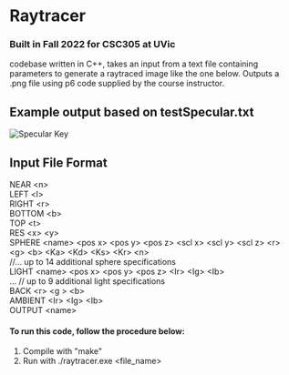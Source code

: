 # Raytracer

### Built in Fall 2022 for CSC305 at UVic

codebase written in C++, takes an input from a text file containing parameters to generate a raytraced image like the one below. Outputs a .png file using p6  code supplied by the course instructor.


## Example output based on testSpecular.txt

![Specular Key](https://user-images.githubusercontent.com/26943573/206874720-c19ae8fc-bc02-4337-be21-768e20336b18.png)


## Input File Format

NEAR \<n>   <br>
LEFT \<l>   <br>
RIGHT \<r>  <br>
BOTTOM \<b> <br>
TOP \<t>    <br>
RES \<x> \<y> <br>
SPHERE \<name> \<pos x> \<pos y> \<pos z> \<scl x> \<scl y> \<scl z> \<r> \<g> \<b> \<Ka> \<Kd> \<Ks> \<Kr> \<n> <br>
//… up to 14 additional sphere specifications <br>
LIGHT \<name> \<pos x> \<pos y> \<pos z> \<Ir> \<Ig> \<Ib> <br>
… // up to 9 additional light specifications <br>
BACK \<r> \<g > \<b> <br>
AMBIENT \<Ir> \<Ig> \<Ib> <br>
OUTPUT \<name>

#### To run this code, follow the procedure below:

1. Compile with "make"
1. Run with ./raytracer.exe \<file_name>



